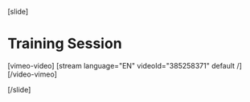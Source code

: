 [slide]
# Training Session

[vimeo-video]
[stream language="EN" videoId="385258371" default /]
[/video-vimeo]

[/slide]